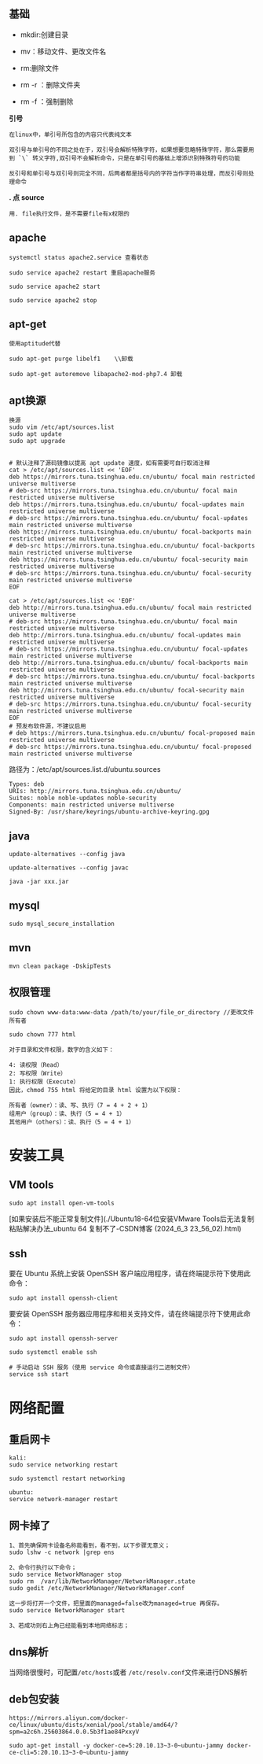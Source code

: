 ## 基础

- mkdir:创建目录

- mv：移动文件、更改文件名

- rm:删除文件

- rm -r ：删除文件夹

- rm -f ：强制删除

**引号**

```
在linux中，单引号所包含的内容只代表纯文本

双引号与单引号的不同之处在于，双引号会解析特殊字符，如果想要忽略特殊字符，那么需要用到 `\` 转义字符,双引号不会解析命令，只是在单引号的基础上增添识别特殊符号的功能

反引号和单引号与双引号则完全不同，后两者都是括号内的字符当作字符串处理，而反引号则处理命令
```

**. 点 source**

```
用. file执行文件，是不需要file有x权限的
```

## apache

```
systemctl status apache2.service 查看状态

sudo service apache2 restart 重启apache服务

sudo service apache2 start 

sudo service apache2 stop
```

## apt-get

```
使用aptitude代替

sudo apt-get purge libelf1    \\卸载

sudo apt-get autoremove libapache2-mod-php7.4 卸载
```

## apt换源

```
换源
sudo vim /etc/apt/sources.list
sudo apt update
sudo apt upgrade


# 默认注释了源码镜像以提高 apt update 速度，如有需要可自行取消注释
cat > /etc/apt/sources.list << 'EOF'
deb https://mirrors.tuna.tsinghua.edu.cn/ubuntu/ focal main restricted universe multiverse
# deb-src https://mirrors.tuna.tsinghua.edu.cn/ubuntu/ focal main restricted universe multiverse
deb https://mirrors.tuna.tsinghua.edu.cn/ubuntu/ focal-updates main restricted universe multiverse
# deb-src https://mirrors.tuna.tsinghua.edu.cn/ubuntu/ focal-updates main restricted universe multiverse
deb https://mirrors.tuna.tsinghua.edu.cn/ubuntu/ focal-backports main restricted universe multiverse
# deb-src https://mirrors.tuna.tsinghua.edu.cn/ubuntu/ focal-backports main restricted universe multiverse
deb https://mirrors.tuna.tsinghua.edu.cn/ubuntu/ focal-security main restricted universe multiverse
# deb-src https://mirrors.tuna.tsinghua.edu.cn/ubuntu/ focal-security main restricted universe multiverse
EOF

cat > /etc/apt/sources.list << 'EOF'
deb http://mirrors.tuna.tsinghua.edu.cn/ubuntu/ focal main restricted universe multiverse
# deb-src https://mirrors.tuna.tsinghua.edu.cn/ubuntu/ focal main restricted universe multiverse
deb http://mirrors.tuna.tsinghua.edu.cn/ubuntu/ focal-updates main restricted universe multiverse
# deb-src https://mirrors.tuna.tsinghua.edu.cn/ubuntu/ focal-updates main restricted universe multiverse
deb http://mirrors.tuna.tsinghua.edu.cn/ubuntu/ focal-backports main restricted universe multiverse
# deb-src https://mirrors.tuna.tsinghua.edu.cn/ubuntu/ focal-backports main restricted universe multiverse
deb http://mirrors.tuna.tsinghua.edu.cn/ubuntu/ focal-security main restricted universe multiverse
# deb-src https://mirrors.tuna.tsinghua.edu.cn/ubuntu/ focal-security main restricted universe multiverse
EOF
# 预发布软件源，不建议启用
# deb https://mirrors.tuna.tsinghua.edu.cn/ubuntu/ focal-proposed main restricted universe multiverse
# deb-src https://mirrors.tuna.tsinghua.edu.cn/ubuntu/ focal-proposed main restricted universe multiverse
```

路径为：/etc/apt/sources.list.d/ubuntu.sources

```
Types: deb
URIs: http://mirrors.tuna.tsinghua.edu.cn/ubuntu/
Suites: noble noble-updates noble-security
Components: main restricted universe multiverse
Signed-By: /usr/share/keyrings/ubuntu-archive-keyring.gpg
```

## java

```
update-alternatives --config java

update-alternatives --config javac

java -jar xxx.jar
```

## mysql

```
sudo mysql_secure_installation
```

## mvn

```
mvn clean package -DskipTests
```



## 权限管理

```
sudo chown www-data:www-data /path/to/your/file_or_directory //更改文件所有者

sudo chown 777 html

对于目录和文件权限，数字的含义如下：

4: 读权限（Read）
2: 写权限（Write）
1: 执行权限（Execute）
因此，chmod 755 html 将给定的目录 html 设置为以下权限：

所有者（owner）：读、写、执行（7 = 4 + 2 + 1）
组用户（group）：读、执行（5 = 4 + 1）
其他用户（others）：读、执行（5 = 4 + 1）
```

# 安装工具

## VM tools

```
sudo apt install open-vm-tools
```

[如果安装后不能正常复制文件](./Ubuntu18-64位安装VMware Tools后无法复制粘贴解决办法_ubuntu 64 复制不了-CSDN博客 (2024_6_3 23_56_02).html) 

## ssh

要在 Ubuntu 系统上安装 OpenSSH 客户端应用程序，请在终端提示符下使用此命令：

```
sudo apt install openssh-client
```

要安装 OpenSSH 服务器应用程序和相关支持文件，请在终端提示符下使用此命令：

```
sudo apt install openssh-server

sudo systemctl enable ssh

# 手动启动 SSH 服务（使用 service 命令或直接运行二进制文件）
service ssh start
```

# 网络配置

## 重启网卡

```
kali:
sudo service networking restart

sudo systemctl restart networking

ubuntu:
service network-manager restart
```

## 网卡掉了

```
1、首先确保网卡设备名称能看到，看不到，以下步骤无意义；
sudo lshw -c network |grep ens

2、命令行执行以下命令；
sudo service NetworkManager stop
sudo rm  /var/lib/NetworkManager/NetworkManager.state
sudo gedit /etc/NetworkManager/NetworkManager.conf 

这一步将打开一个文件，把里面的managed=false改为managed=true 再保存。
sudo service NetworkManager start

3、若成功则右上角已经能看到本地网络标志；
```



## dns解析

当网络很慢时，可配置`/etc/hosts`或者 `/etc/resolv.conf`文件来进行DNS解析

## deb包安装

```
https://mirrors.aliyun.com/docker-ce/linux/ubuntu/dists/xenial/pool/stable/amd64/?spm=a2c6h.25603864.0.0.5b3f1ae84PxxyV
```

```
sudo apt-get install -y docker-ce=5:20.10.13~3-0~ubuntu-jammy docker-ce-cli=5:20.10.13~3-0~ubuntu-jammy
```

